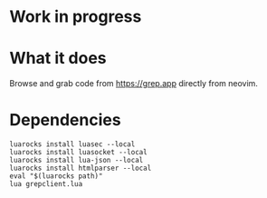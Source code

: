 # Work in progress

# What it does

Browse and grab code from https://grep.app directly from neovim.


# Dependencies

```
luarocks install luasec --local
luarocks install luasocket --local
luarocks install lua-json --local
luarocks install htmlparser --local
eval "$(luarocks path)"
lua grepclient.lua
```
